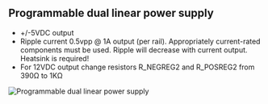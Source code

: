 
## Programmable dual linear power supply

- +/-5VDC output
- Ripple current 0.5vpp @ 1A output (per rail). Appropriately current-rated components must be used. Ripple will decrease with current output.  Heatsink is required!
- For 12VDC output change resistors R_NEGREG2 and R_POSREG2 from 390Ω to 1KΩ

![Programmable dual linear power supply](https://github.com/cracked-machine/FullWaveVoltageMultiplierPSU/blob/master/AdjustablePSU/doc/AdjustablePSU3D.png)
